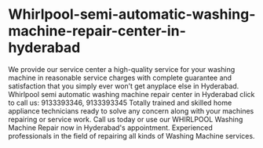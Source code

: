 # Whirlpool-semi-automatic-washing-machine-repair-center-in-hyderabad
We provide our service center a high-quality service for your washing machine in reasonable service charges with complete guarantee and satisfaction that you simply ever won’t get anyplace else in Hyderabad. Whirlpool semi automatic washing machine repair center in Hyderabad click to call us: 9133393346, 9133393345 Totally trained and skilled home appliance technicians ready to solve any concern along with your machines repairing or service work. Call us today or use our WHIRLPOOL Washing Machine Repair now in Hyderabad's appointment. Experienced professionals in the field of repairing all kinds of Washing Machine services.

